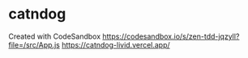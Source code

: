 # catndog
Created with CodeSandbox
https://codesandbox.io/s/zen-tdd-jqzyll?file=/src/App.js
https://catndog-livid.vercel.app/
